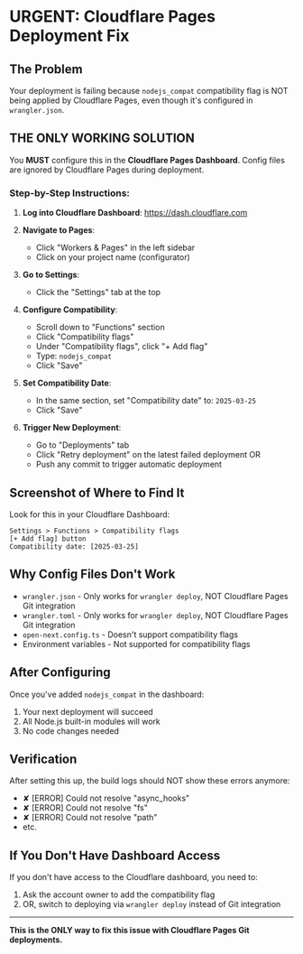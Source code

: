 # URGENT: Cloudflare Pages Deployment Fix

## The Problem
Your deployment is failing because `nodejs_compat` compatibility flag is NOT being applied by Cloudflare Pages, even though it's configured in `wrangler.json`.

## THE ONLY WORKING SOLUTION

You **MUST** configure this in the **Cloudflare Pages Dashboard**. Config files are ignored by Cloudflare Pages during deployment.

### Step-by-Step Instructions:

1. **Log into Cloudflare Dashboard**: https://dash.cloudflare.com

2. **Navigate to Pages**:
   - Click "Workers & Pages" in the left sidebar
   - Click on your project name (configurator)

3. **Go to Settings**:
   - Click the "Settings" tab at the top

4. **Configure Compatibility**:
   - Scroll down to "Functions" section
   - Click "Compatibility flags" 
   - Under "Compatibility flags", click "+ Add flag"
   - Type: `nodejs_compat`
   - Click "Save"

5. **Set Compatibility Date**:
   - In the same section, set "Compatibility date" to: `2025-03-25`
   - Click "Save"

6. **Trigger New Deployment**:
   - Go to "Deployments" tab
   - Click "Retry deployment" on the latest failed deployment
   OR
   - Push any commit to trigger automatic deployment

## Screenshot of Where to Find It

Look for this in your Cloudflare Dashboard:

```
Settings > Functions > Compatibility flags
[+ Add flag] button
Compatibility date: [2025-03-25]
```

## Why Config Files Don't Work

- `wrangler.json` - Only works for `wrangler deploy`, NOT Cloudflare Pages Git integration
- `wrangler.toml` - Only works for `wrangler deploy`, NOT Cloudflare Pages Git integration  
- `open-next.config.ts` - Doesn't support compatibility flags
- Environment variables - Not supported for compatibility flags

## After Configuring

Once you've added `nodejs_compat` in the dashboard:
1. Your next deployment will succeed
2. All Node.js built-in modules will work
3. No code changes needed

## Verification

After setting this up, the build logs should NOT show these errors anymore:
- ✘ [ERROR] Could not resolve "async_hooks"
- ✘ [ERROR] Could not resolve "fs"
- ✘ [ERROR] Could not resolve "path"
- etc.

## If You Don't Have Dashboard Access

If you don't have access to the Cloudflare dashboard, you need to:
1. Ask the account owner to add the compatibility flag
2. OR, switch to deploying via `wrangler deploy` instead of Git integration

---

**This is the ONLY way to fix this issue with Cloudflare Pages Git deployments.**

